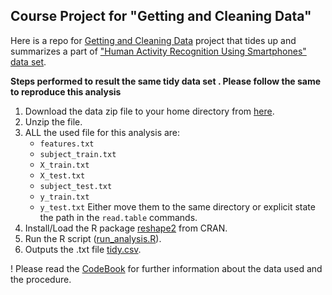 ## Course Project for "Getting and Cleaning Data"

Here is a repo for [Getting and Cleaning Data](https://www.coursera.org/course/getdata) project that tides up and summarizes a part of  ["Human Activity Recognition Using Smartphones" data set](http://archive.ics.uci.edu/ml/datasets/Human+Activity+Recognition+Using+Smartphones).

**Steps performed to result the same tidy data set
. Please follow the same to reproduce this analysis**

1. Download the data zip file to your home directory from [here](https://d396qusza40orc.cloudfront.net/getdata%2Fprojectfiles%2FUCI%20HAR%20Dataset.zip).
2. Unzip the file.
3. ALL the used file for this analysis are:
	* `features.txt`
	* `subject_train.txt`
	* `X_train.txt`
	* `X_test.txt`
	* `subject_test.txt`
	* `y_train.txt`
	* `y_test.txt`
	Either move them to the same directory or explicit state the path in the `read.table` commands.
4. Install/Load the R package [reshape2](http://cran.r-project.org/web/packages/reshape2/index.html) from CRAN.
5. Run the R script ([run_analysis.R](run_analysis.R)).
6. Outputs the .txt file [tidy.csv](tidy.txt).


! Please read the [CodeBook](CodeBook.md) for further information about the data used and the procedure.
 